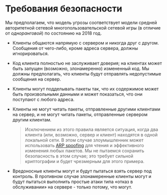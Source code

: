 # Требования безопасности

Мы предполагаем, что модель угрозы соответствует модели средней авторитетной сетевой многопользовательской сетевой игры \(в отличие от _одноранговой_\) по состоянию на 2018 год.

* Клиенты общаются напрямую с сервером и никогда друг с другом. Сообщения от чего-либо, кроме адреса сервера, должны игнорироваться.
* Код клиента полностью не заслуживает доверия; на клиентах может быть запущен \(возможно, злонамеренно\) измененный код. Мы должны предполагать, что клиенты будут отправлять недопустимые сообщения на сервер.
* Клиенты могут подделывать пакеты так, что их содержимое может быть произвольными данными и может показаться, что они поступают с любого адреса.
* Клиенты не могут читать пакеты, отправленные другими клиентами на сервер, и не могут читать пакеты, отправленные сервером другим клиентам.

  > Исключением из этого правила является ситуация, когда два клиента \(или, возможно, сервер и клиент\) находятся в одной локальной сети. В этом случае злоумышленник может использовать [ARP spoofing](https://ru.wikipedia.org/wiki/ARP-spoofing) для чтения и эффективного изменения любых пакетов. Мы не пытаемся сохранить безопасность в этом случае; это требует сильной криптографии и будет чрезмерным для этого примера.

* Вредоносные клиенты могут и будут пытаться взять сервер под контроль. В противном случае злонамеренные клиенты могут и будут пытаться выполнить простые атаки типа «отказ в обслуживании» на сервере - только потому, что могут.

